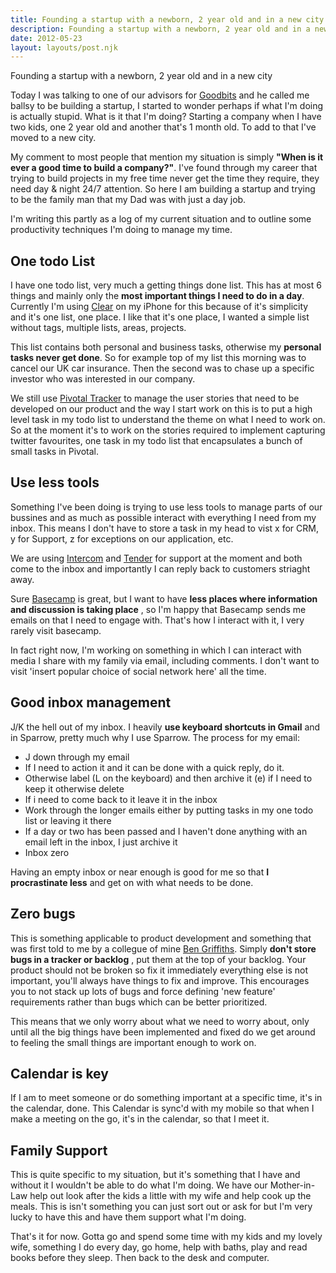 ```yaml
---
title: Founding a startup with a newborn, 2 year old and in a new city
description: Founding a startup with a newborn, 2 year old and in a new city
date: 2012-05-23
layout: layouts/post.njk
---
```

Founding a startup with a newborn, 2 year old and in a new city

Today I was talking to one of our advisors for [Goodbits](http://goodbits.co) and he called me ballsy to be building a startup, I started to wonder perhaps if what I'm doing is actually stupid. What is it that I'm doing? Starting a company when I have two kids, one 2 year old and another that's 1 month old. To add to that I've moved to a new city.

My comment to most people that mention my situation is simply **"When is it ever a good time to build a company?"**. I've found through my career that trying to build projects in my free time never get the time they require, they need day & night 24/7 attention. So here I am building a startup and trying to be the family man that my Dad was with just a day job.

I'm writing this partly as a log of my current situation and to outline some productivity techniques I'm doing to manage my time.

## One todo List

I have one todo list, very much a getting things done list. This has at most 6 things and mainly only the **most important things I need to do in a day**. Currently I'm using [Clear](http://www.realmacsoftware.com/clear/) on my iPhone for this because of it's simplicity and it's one list, one place. I like that it's one place, I wanted a simple list without tags, multiple lists, areas, projects.

This list contains both personal and business tasks, otherwise my **personal tasks never get done**. So for example top of my list this morning was to cancel our UK car insurance. Then the second was to chase up a specific investor who was interested in our company.

We still use [Pivotal Tracker](http://pivotaltracker.com) to manage the user stories that need to be developed on our product and the way I start work on this is to put a high level task in my todo list to understand the theme on what I need to work on. So at the moment it's to work on the stories required to implement capturing twitter favourites, one task in my todo list that encapsulates a bunch of small tasks in Pivotal.

## Use less tools

Something I've been doing is trying to use less tools to manage parts of our bussines and as much as possible interact with everything I need from my inbox. This means I don't have to store a task in my head to vist x for CRM, y for Support, z for exceptions on our application, etc.

We are using [Intercom](http://intercom.io) and [Tender](http://tenderapp.com/) for support at the moment and both come to the inbox and importantly I can reply back to customers striaght away.

Sure [Basecamp](http://basecamp.com) is great, but I want to have **less places where information and discussion is taking place** , so I'm happy that Basecamp sends me emails on that I need to engage with. That's how I interact with it, I very rarely visit basecamp.

In fact right now, I'm working on something in which I can interact with media I share with my family via email, including comments. I don't want to visit 'insert popular choice of social network here' all the time.

## Good inbox management

J/K the hell out of my inbox. I heavily **use keyboard shortcuts in Gmail** and in Sparrow, pretty much why I use Sparrow. The process for my email:

- J down through my email
- If I need to action it and it can be done with a quick reply, do it.
- Otherwise label (L on the keyboard) and then archive it (e) if I need to keep it otherwise delete
- If i need to come back to it leave it in the inbox
- Work through the longer emails either by putting tasks in my one todo list or leaving it there
- If a day or two has been passed and I haven't done anything with an email left in the inbox, I just archive it
- Inbox zero

Having an empty inbox or near enough is good for me so that **I procrastinate less** and get on with what needs to be done.

## Zero bugs

This is something applicable to product development and something that was first told to me by a collegue of mine [Ben Griffiths](http://twitter.com/beng). Simply **don't store bugs in a tracker or backlog** , put them at the top of your backlog. Your product should not be broken so fix it immediately everything else is not important, you'll always have things to fix and improve. This encourages you to not stack up lots of bugs and force defining 'new feature' requirements rather than bugs which can be better prioritized.

This means that we only worry about what we need to worry about, only until all the big things have been implemented and fixed do we get around to feeling the small things are important enough to work on.

## Calendar is key

If I am to meet someone or do something important at a specific time, it's in the calendar, done. This Calendar is sync'd with my mobile so that when I make a meeting on the go, it's in the calendar, so that I meet it.

## Family Support

This is quite specific to my situation, but it's something that I have and without it I wouldn't be able to do what I'm doing. We have our Mother-in-Law help out look after the kids a little with my wife and help cook up the meals. This is isn't something you can just sort out or ask for but I'm very lucky to have this and have them support what I'm doing.

That's it for now. Gotta go and spend some time with my kids and my lovely wife, something I do every day, go home, help with baths, play and read books before they sleep. Then back to the desk and computer.

